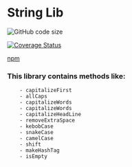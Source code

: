 # String Lib
![GitHub code size](https://img.shields.io/github/languages/code-size/rediet8abere/src-prob)

[![Coverage Status](https://coveralls.io/repos/github/Rediet8abere/src-prob/badge.svg?branch=main)](https://coveralls.io/github/Rediet8abere/src-prob?branch=main)

[npm](https://www.npmjs.com/~redifew)


### This library contains methods like:
        - capitalizeFirst
        - allCaps
        - capitalizeWords
        - capitalizeWords
        - capitalizeHeadLine
        - removeExtraSpace
        - kebobCase
        - snakeCase
        - camelCase
        - shift
        - makeHashTag
        - isEmpty
